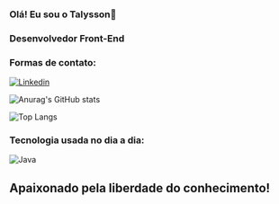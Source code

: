 ### Olá! Eu sou o Talysson👋
### Desenvolvedor Front-End


### Formas de contato:
[![Linkedin](https://img.shields.io/badge/LinkedIn-0077B5?style=for-the-badge&logo=linkedin&logoColor=white)](https://www.linkedin.com/in/talysson-nogueira-64a383144/)

![Anurag's GitHub stats](https://github-readme-stats.vercel.app/api?username=TalyssonN&show_icons=true&theme=dark)

![Top Langs](https://github-readme-stats.vercel.app/api/top-langs/?username=TalyssonN&layout=compact)


### Tecnologia usada no dia a dia:
![Java](https://img.shields.io/badge/Java-ED8B00?style=for-the-badge&logo=java&logoColor=white)


## Apaixonado pela liberdade do conhecimento!
